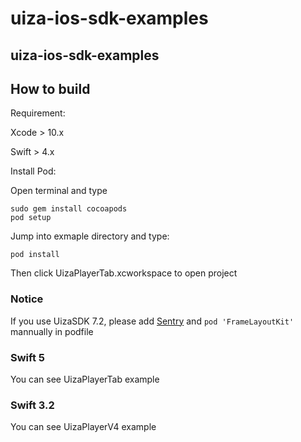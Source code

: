 # uiza-ios-sdk-examples
## uiza-ios-sdk-examples
## How to build
Requirement:

Xcode > 10.x

Swift > 4.x

Install Pod:

Open terminal and type

```
sudo gem install cocoapods
pod setup
```

Jump into exmaple directory and type:

```
pod install
```

Then click <a name="fenced-code-block">UizaPlayerTab.xcworkspace</a> to open project

### Notice

If you use UizaSDK 7.2, please add [Sentry](https://docs.sentry.io/clients/cocoa/) and `pod 'FrameLayoutKit'` mannually in podfile

### Swift 5

You can see UizaPlayerTab example


### Swift 3.2

You can see UizaPlayerV4 example

